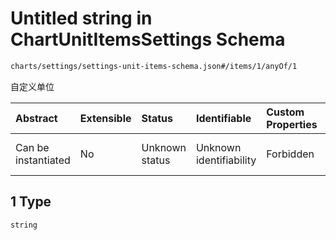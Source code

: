 # Untitled string in ChartUnitItemsSettings Schema

```txt
charts/settings/settings-unit-items-schema.json#/items/1/anyOf/1
```

自定义单位

| Abstract            | Extensible | Status         | Identifiable            | Custom Properties | Additional Properties | Access Restrictions | Defined In                                                                                                         |
| :------------------ | :--------- | :------------- | :---------------------- | :---------------- | :-------------------- | :------------------ | :----------------------------------------------------------------------------------------------------------------- |
| Can be instantiated | No         | Unknown status | Unknown identifiability | Forbidden         | Allowed               | none                | [settings-unit-items-schema.json\*](../out/charts/settings/settings-unit-items-schema.json "open original schema") |

## 1 Type

`string`

